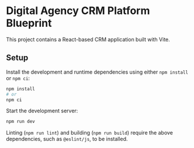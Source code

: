 # Digital Agency CRM Platform Blueprint

This project contains a React-based CRM application built with Vite.

## Setup

Install the development and runtime dependencies using either `npm install` or `npm ci`:

```bash
npm install
# or
npm ci
```

Start the development server:

```bash
npm run dev
```

Linting (`npm run lint`) and building (`npm run build`) require the above dependencies, such as `@eslint/js`, to be installed.